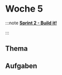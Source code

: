 # Woche 5

:::note **[Sprint 2 - Build it!](/docs/sprints/sprint-2/index.md)**

:::

## Thema

<Slide name="packagemanager" />

<Slide name="testing" />

## Aufgaben

<DocCardList />
